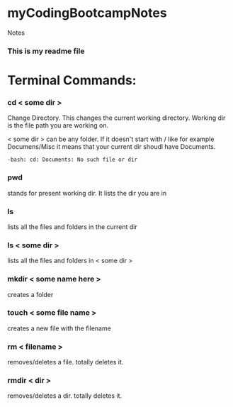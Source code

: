 # myCodingBootcampNotes
Notes

### This is my readme file

# Terminal Commands:

### cd < some dir >
Change Directory. This changes the current working directory. Working dir is the file path you are working on.

< some dir > can be any folder. If it doesn't start with / like for example Documens/Misc it means that your current dir shoudl have Documents.

`-bash: cd: Documents: No such file or dir
`

### pwd
stands for present working dir. It lists the dir you are in

### ls
lists all the files and folders in the current dir

### ls < some dir >
lists all the files and folders in < some dir >

### mkdir < some name here >
creates a folder

### touch < some file name >
creates a new file with the filename

### rm < filename >
removes/deletes a file. totally deletes it.

### rmdir < dir >
removes/deletes a dir. totally deletes it.